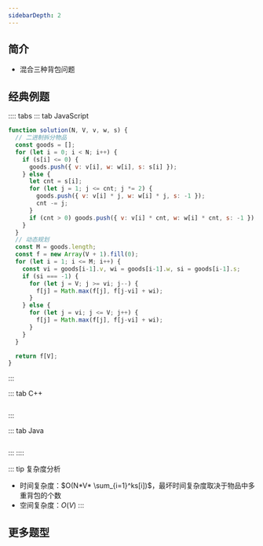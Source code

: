```yaml
---
sidebarDepth: 2
---
```


## 简介

+ 混合三种背包问题




## 经典例题



:::: tabs
::: tab JavaScript
```js
function solution(N, V, v, w, s) {
  // 二进制拆分物品
  const goods = [];
  for (let i = 0; i < N; i++) {
    if (s[i] <= 0) {
      goods.push({ v: v[i], w: w[i], s: s[i] });
    } else {
      let cnt = s[i];
      for (let j = 1; j <= cnt; j *= 2) {
        goods.push({ v: v[i] * j, w: w[i] * j, s: -1 });
        cnt -= j;
      }
      if (cnt > 0) goods.push({ v: v[i] * cnt, w: w[i] * cnt, s: -1 });
    }
  }
  // 动态规划
  const M = goods.length;
  const f = new Array(V + 1).fill(0);
  for (let i = 1; i <= M; i++) {
    const vi = goods[i-1].v, wi = goods[i-1].w, si = goods[i-1].s;
    if (si === -1) {
      for (let j = V; j >= vi; j--) {
        f[j] = Math.max(f[j], f[j-vi] + wi);
      }
    } else {
      for (let j = vi; j <= V; j++) {
        f[j] = Math.max(f[j], f[j-vi] + wi);
      }
    }
  }

  return f[V];
}
```
:::

::: tab C++
```cpp

```
:::

::: tab Java
```java

```
:::
::::


::: tip 复杂度分析
+ 时间复杂度：$O(N*V* \sum_{i=1}^ks[i])$，最坏时间复杂度取决于物品中多重背包的个数
+ 空间复杂度：$O(V)$
:::



## 更多题型


